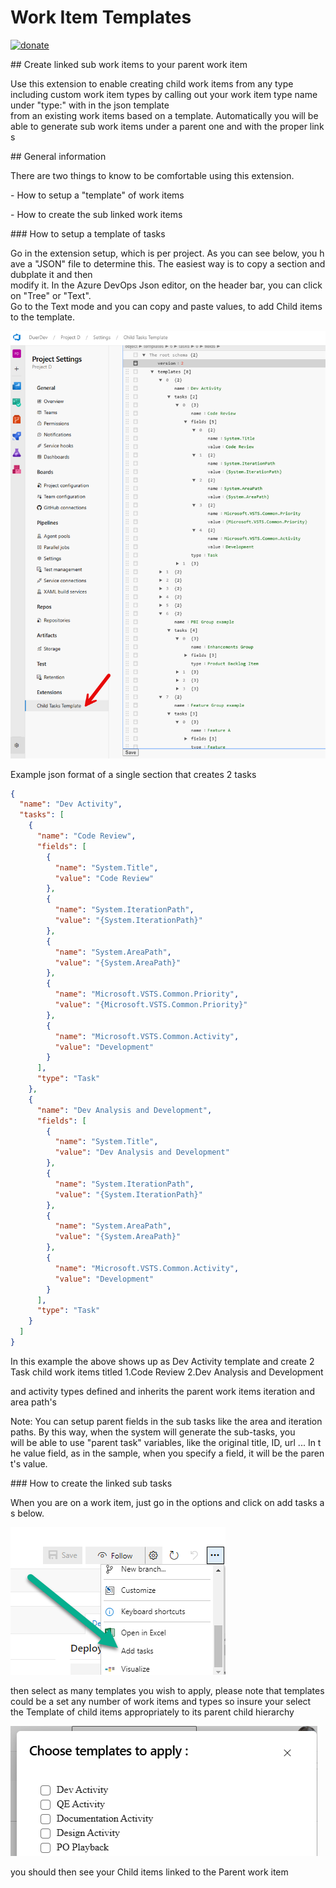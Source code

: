 # Work Item Templates
[![donate](https://img.shields.io/badge/donate-paypal-blue)](https://www.paypal.com/donate/?hosted_button_id=S9C25ZLQNLTLW)

## Create linked sub work items to your parent work item 
  

Use this extension to enable creating child work items from any type including custom work item types by calling out your work item type name under "type:" with in the json template
from an existing work items based on a template. Automatically you will be able to generate sub work items under a parent one and with the proper links

  
## General information

  

There are two things to know to be comfortable using this extension.

  

- How to setup a "template" of work items

  

- How to create the sub linked work items

  

### How to setup a template of tasks

  

Go in the extension setup, which is per project. As you can see below, you have a "JSON" file to determine this. The easiest
way is to copy a section and dubplate it and then modify it. In the Azure DevOps Json editor, on the header bar, you can click on "Tree" or "Text".
Go to the Text mode and you can copy and paste values, to add Child items to the template.

![setup_screen](https://github.com/jasonbduer/ChildWorkItemsTemplates/raw/main/doc/project_setup.png)

  

Example json format of a single section that creates 2 tasks
```json
{
  "name": "Dev Activity",
  "tasks": [
    {
      "name": "Code Review",
      "fields": [
        {
          "name": "System.Title",
          "value": "Code Review"
        },
        {
          "name": "System.IterationPath",
          "value": "{System.IterationPath}"
        },
        {
          "name": "System.AreaPath",
          "value": "{System.AreaPath}"
        },
        {
          "name": "Microsoft.VSTS.Common.Priority",
          "value": "{Microsoft.VSTS.Common.Priority}"
        },
        {
          "name": "Microsoft.VSTS.Common.Activity",
          "value": "Development"
        }
      ],
      "type": "Task"
    },
    {
      "name": "Dev Analysis and Development",
      "fields": [
        {
          "name": "System.Title",
          "value": "Dev Analysis and Development"
        },
        {
          "name": "System.IterationPath",
          "value": "{System.IterationPath}"
        },
        {
          "name": "System.AreaPath",
          "value": "{System.AreaPath}"
        },
        {
          "name": "Microsoft.VSTS.Common.Activity",
          "value": "Development"
        }
      ],
      "type": "Task"
    }
  ]
}
```
  
In this example the above shows up as Dev Activity template
and create 2 Task child work items titled
1.Code Review
2.Dev Analysis and Development

and activity types defined and inherits the parent work items iteration and area path's

Note: You can setup parent fields in the sub tasks like the area and iteration paths. By this way, when the system will generate the sub-tasks, you
will be able to use "parent task" variables, like the original title, ID, url ... In the value field, as in the sample, when you specify a field, it will be the parent's value.

  

### How to create the linked sub tasks

  

When you are on a work item, just go in the options and click on add tasks as below.

![Add_tasks](https://github.com/jasonbduer/ChildWorkItemsTemplates/raw/main/doc/Add_tasks.png)

then select as many templates you wish to apply, please note that templates could be a set any number of work items and types so insure your select
the Template of child items appropriately to its parent child hierarchy

![SelectTemp](https://github.com/jasonbduer/ChildWorkItemsTemplates/raw/main/doc/SelectTemp.png)

you should then see your Child items linked to the Parent work item

  


